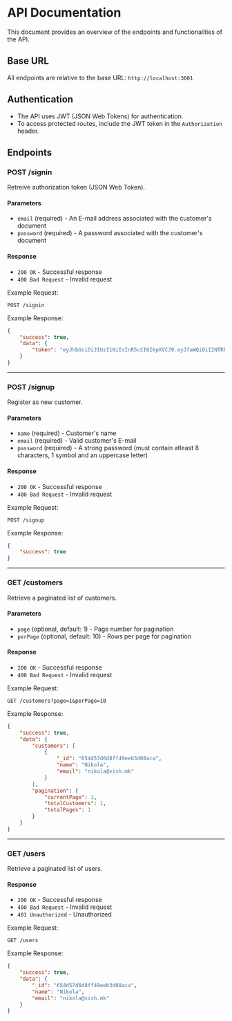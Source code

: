 # API Documentation

This document provides an overview of the endpoints and functionalities of the API.

## Base URL

All endpoints are relative to the base URL: `http://localhost:3001`

## Authentication

- The API uses JWT (JSON Web Tokens) for authentication.
- To access protected routes, include the JWT token in the `Authorization` header.

## Endpoints

### POST /signin

Retreive authorization token (JSON Web Token).

#### Parameters

- `email` (required) - An E-mail address associated with the customer's document
- `password` (required) - A password associated with the customer's document

#### Response

- `200 OK` - Successful response
- `400 Bad Request` - Invalid request

Example Request:

```
POST /signin
```
Example Response:
```json
{
    "success": true,
    "data": {
        "token": "eyJhbGciOiJIUzI1NiIsInR5cCI6IkpXVCJ9.eyJfaWQiOiI2NTRkNTdkNmQ4ZmY0OWVlYjNkMDhhY2EiLCJpYXQiOjE2OTk1NzEwODF9.OGE57us85zS74ALWI0yc7qZ9EJgwV4HOEDygAEKOg98"
    }
}
```
---
### POST /signup

Register as new customer.

#### Parameters

- `name` (required) - Customer's name
- `email` (required) - Valid customer's E-mail
- `password` (required) - A strong password (must contain atleast 8 characters, 1 symbol and an uppercase letter)

#### Response

- `200 OK` - Successful response
- `400 Bad Request` - Invalid request

Example Request:

```
POST /signup
```
Example Response:
```json
{
    "success": true
}
```
---
### GET /customers

Retrieve a paginated list of customers.

#### Parameters

- `page` (optional, default: 1) - Page number for pagination
- `perPage` (optional, default: 10) - Rows per page for pagination

#### Response

- `200 OK` - Successful response
- `400 Bad Request` - Invalid request

Example Request:

```
GET /customers?page=1&perPage=10
```
Example Response:
```json
{
    "success": true,
    "data": {
        "customers": [
            {
                "_id": "654d57d6d8ff49eeb3d08aca",
                "name": "Nikola",
                "email": "nikola@vish.mk"
            }
        ],
        "pagination": {
            "currentPage": 1,
            "totalCustomers": 1,
            "totalPages": 1
        }
    }
}
```
---
### GET /users

Retrieve a paginated list of users.

#### Response

- `200 OK` - Successful response
- `400 Bad Request` - Invalid request
- `401 Unauthorized` - Unauthorized

Example Request:

```
GET /users
```
Example Response:
```json
{
    "success": true,
    "data": {
        "_id": "654d57d6d8ff49eeb3d08aca",
        "name": "Nikola",
        "email": "nikola@vish.mk"
    }
}
```